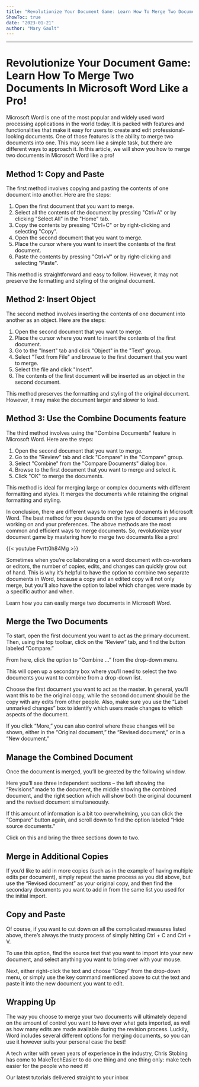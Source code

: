 ```yaml
---
title: "Revolutionize Your Document Game: Learn How To Merge Two Documents In Microsoft Word Like a Pro!"
ShowToc: true 
date: "2023-01-21"
author: "Mary Gault"
---
```

*****
# Revolutionize Your Document Game: Learn How To Merge Two Documents In Microsoft Word Like a Pro!

Microsoft Word is one of the most popular and widely used word processing applications in the world today. It is packed with features and functionalities that make it easy for users to create and edit professional-looking documents. One of those features is the ability to merge two documents into one. This may seem like a simple task, but there are different ways to approach it. In this article, we will show you how to merge two documents in Microsoft Word like a pro!

## Method 1: Copy and Paste

The first method involves copying and pasting the contents of one document into another. Here are the steps:

1. Open the first document that you want to merge.
2. Select all the contents of the document by pressing "Ctrl+A" or by clicking "Select All" in the "Home" tab.
3. Copy the contents by pressing "Ctrl+C" or by right-clicking and selecting "Copy".
4. Open the second document that you want to merge.
5. Place the cursor where you want to insert the contents of the first document.
6. Paste the contents by pressing "Ctrl+V" or by right-clicking and selecting "Paste".

This method is straightforward and easy to follow. However, it may not preserve the formatting and styling of the original document.

## Method 2: Insert Object

The second method involves inserting the contents of one document into another as an object. Here are the steps:

1. Open the second document that you want to merge.
2. Place the cursor where you want to insert the contents of the first document.
3. Go to the "Insert" tab and click "Object" in the "Text" group.
4. Select "Text from File" and browse to the first document that you want to merge.
5. Select the file and click "Insert".
6. The contents of the first document will be inserted as an object in the second document.

This method preserves the formatting and styling of the original document. However, it may make the document larger and slower to load.

## Method 3: Use the Combine Documents feature

The third method involves using the "Combine Documents" feature in Microsoft Word. Here are the steps:

1. Open the second document that you want to merge.
2. Go to the "Review" tab and click "Compare" in the "Compare" group.
3. Select "Combine" from the "Compare Documents" dialog box.
4. Browse to the first document that you want to merge and select it.
5. Click "OK" to merge the documents.

This method is ideal for merging large or complex documents with different formatting and styles. It merges the documents while retaining the original formatting and styling.

In conclusion, there are different ways to merge two documents in Microsoft Word. The best method for you depends on the type of document you are working on and your preferences. The above methods are the most common and efficient ways to merge documents. So, revolutionize your document game by mastering how to merge two documents like a pro!

{{< youtube Fvrtt0h84Mg >}} 



Sometimes when you’re collaborating on a word document with co-workers or editors, the number of copies, edits, and changes can quickly grow out of hand. This is why it’s helpful to have the option to combine two separate documents in Word, because a copy and an edited copy will not only merge, but you’ll also have the option to label which changes were made by a specific author and when.
 
Learn how you can easily merge two documents in Microsoft Word.
 
## Merge the Two Documents
 
To start, open the first document you want to act as the primary document. Then, using the top toolbar, click on the “Review” tab, and find the button labeled “Compare.”
 

 
From here, click the option to “Combine …” from the drop-down menu.
 
This will open up a secondary box where you’ll need to select the two documents you want to combine from a drop-down list.
 
Choose the first document you want to act as the master. In general, you’ll want this to be the original copy, while the second document should be the copy with any edits from other people. Also, make sure you use the “Label unmarked changes” box to identify which users made changes to which aspects of the document.
 
If you click “More,” you can also control where these changes will be shown, either in the “Original document,” the “Revised document,” or in a “New document.”
 
## Manage the Combined Document
 
Once the document is merged, you’ll be greeted by the following window.
 
Here you’ll see three independent sections – the left showing the “Revisions” made to the document, the middle showing the combined document, and the right section which will show both the original document and the revised document simultaneously.
 
If this amount of information is a bit too overwhelming, you can click the “Compare” button again, and scroll down to find the option labeled “Hide source documents.”
 
Click on this and bring the three sections down to two.
 
## Merge in Additional Copies
 
If you’d like to add in more copies (such as in the example of having multiple edits per document), simply repeat the same process as you did above, but use the “Revised document” as your original copy, and then find the secondary documents you want to add in from the same list you used for the initial import.
 
## Copy and Paste
 
Of course, if you want to cut down on all the complicated measures listed above, there’s always the trusty process of simply hitting Ctrl + C and Ctrl + V.
 
To use this option, find the source text that you want to import into your new document, and select anything you want to bring over with your mouse.
 
Next, either right-click the text and choose “Copy” from the drop-down menu, or simply use the key command mentioned above to cut the text and paste it into the new document you want to edit.
 
## Wrapping Up
 
The way you choose to merge your two documents will ultimately depend on the amount of control you want to have over what gets imported, as well as how many edits are made available during the revision process. Luckily, Word includes several different options for merging documents, so you can use it however suits your personal case the best!
 
A tech writer with seven years of experience in the industry, Chris Stobing has come to MakeTechEasier to do one thing and one thing only: make tech easier for the people who need it!
 
Our latest tutorials delivered straight to your inbox




